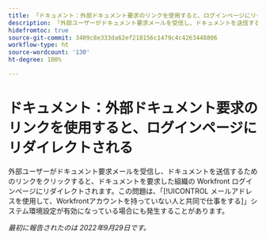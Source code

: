 ```yaml
---
title: 「ドキュメント：外部ドキュメント要求のリンクを使用すると、ログインページにリダイレクトされる」
description: 「外部ユーザーがドキュメント要求メールを受信し、ドキュメントを送信するためのリンクをクリックすると、ドキュメントを要求した組織の Workfront ログインページにリダイレクトされます。この問題は、「メールアドレスを使用して、Workfrontアカウントを持っていない人と共同で仕事をする」システム環境設定が有効になっている場合にも発生することがあります。
hidefromtoc: true
source-git-commit: 3409c8e333da62ef218156c1479c4c4263448806
workflow-type: ht
source-wordcount: '130'
ht-degree: 100%

---
```



# ドキュメント：外部ドキュメント要求のリンクを使用すると、ログインページにリダイレクトされる

<!--This article is on the WF and WFP TOCs-->

外部ユーザーがドキュメント要求メールを受信し、ドキュメントを送信するためのリンクをクリックすると、ドキュメントを要求した組織の Workfront ログインページにリダイレクトされます。この問題は、「[!UICONTROL メールアドレスを使用して、Workfrontアカウントを持っていない人と共同で仕事をする]」システム環境設定が有効になっている場合にも発生することがあります。

_最初に報告されたのは 2022年9月29日です。_

